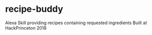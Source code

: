 # recipe-buddy
Alexa Skill providing recipes containing requested ingredients
Built at HackPrinceton 2018
